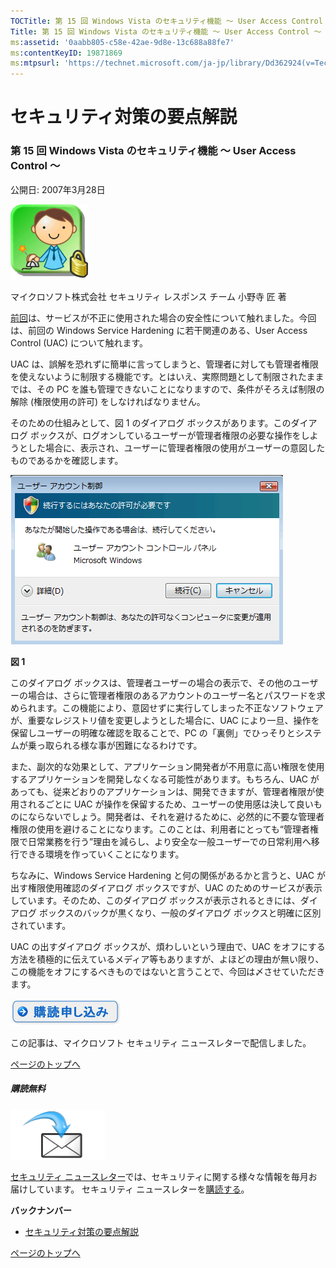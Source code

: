 ```yaml
---
TOCTitle: 第 15 回 Windows Vista のセキュリティ機能 ～ User Access Control ～
Title: 第 15 回 Windows Vista のセキュリティ機能 ～ User Access Control ～
ms:assetid: '0aabb805-c58e-42ae-9d8e-13c688a88fe7'
ms:contentKeyID: 19871869
ms:mtpsurl: 'https://technet.microsoft.com/ja-jp/library/Dd362924(v=TechNet.10)'
---
```


セキュリティ対策の要点解説
==========================

### 第 15 回 Windows Vista のセキュリティ機能 ～ User Access Control ～

公開日: 2007年3月28日

![](images/Dd362924.SecPoint(ja-jp,TechNet.10).gif)

マイクロソフト株式会社
セキュリティ レスポンス チーム
小野寺 匠 著

[前回](https://technet.microsoft.com/ja-jp/library/c1597167-8f2f-4d00-abe9-9c2bec400431(v=TechNet.10))は、サービスが不正に使用された場合の安全性について触れました。今回は、前回の Windows Service Hardening に若干関連のある、User Access Control (UAC) について触れます。

UAC は、誤解を恐れずに簡単に言ってしまうと、管理者に対しても管理者権限を使えないように制限する機能です。とはいえ、実際問題として制限されたままでは、その PC を誰も管理できないことになりますので、条件がそろえば制限の解除 (権限使用の許可) をしなければなりません。

そのための仕組みとして、図 1 のダイアログ ボックスがあります。このダイアログ ボックスが、ログオンしているユーザーが管理者権限の必要な操作をしようとした場合に、表示され、ユーザーに管理者権限の使用がユーザーの意図したものであるかを確認します。

![](images/Dd362924.secpoint0015_01(ja-jp,TechNet.10).gif)

**図 1**

このダイアログ ボックスは、管理者ユーザーの場合の表示で、その他のユーザーの場合は、さらに管理者権限のあるアカウントのユーザー名とパスワードを求められます。この機能により、意図せずに実行してしまった不正なソフトウェアが、重要なレジストリ値を変更しようとした場合に、UAC により一旦、操作を保留しユーザーの明確な確認を取ることで、PC の「裏側」でひっそりとシステムが乗っ取られる様な事が困難になるわけです。

また、副次的な効果として、アプリケーション開発者が不用意に高い権限を使用するアプリケーションを開発しなくなる可能性があります。もちろん、UAC があっても、従来どおりのアプリケーションは、開発できますが、管理者権限が使用されるごとに UAC が操作を保留するため、ユーザーの使用感は決して良いものにならないでしょう。開発者は、それを避けるために、必然的に不要な管理者権限の使用を避けることになります。このことは、利用者にとっても“管理者権限で日常業務を行う”理由を減らし、より安全な一般ユーザーでの日常利用へ移行できる環境を作っていくことになります。

ちなみに、Windows Service Hardening と何の関係があるかと言うと、UAC が出す権限使用確認のダイアログ ボックスですが、UAC のためのサービスが表示しています。そのため、このダイアログ ボックスが表示されるときには、ダイアログ ボックスのバックが黒くなり、一般のダイアログ ボックスと明確に区別されています。

UAC の出すダイアログ ボックスが、煩わしいという理由で、UAC をオフにする方法を積極的に伝えているメディア等もありますが、よほどの理由が無い限り、この機能をオフにするべきものではないと言うことで、今回は〆させていただきます。

[![](images/Dd362924.btn_reg_today(ja-jp,TechNet.10).jpg)](https://technet.microsoft.com/ja-jp/library/d2607610-3137-420b-9bbf-2552bec68922(v=TechNet.10))

この記事は、マイクロソフト セキュリティ ニュースレターで配信しました。

[](#mainsection)[ページのトップへ](#mainsection)

##### 購読無料

![](images/Dd362924.subscribe(ja-jp,TechNet.10).gif)

[セキュリティ ニュースレター](http://www.microsoft.com/japan/technet/security/secnews/default.mspx)では、セキュリティに関する様々な情報を毎月お届けしています。
セキュリティ ニュースレターを[購読する](https://technet.microsoft.com/ja-jp/library/d2607610-3137-420b-9bbf-2552bec68922(v=TechNet.10))。

**バックナンバー**
-   [セキュリティ対策の要点解説](https://technet.microsoft.com/ja-jp/library/f301b3b4-fdcc-43f8-846e-135538db4edf(v=TechNet.10))

[](#mainsection)[ページのトップへ](#mainsection)
